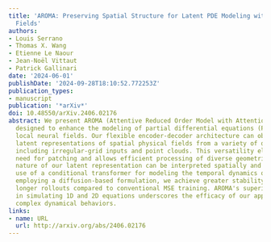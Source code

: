 ```yaml
---
title: 'AROMA: Preserving Spatial Structure for Latent PDE Modeling with Local Neural
  Fields'
authors:
- Louis Serrano
- Thomas X. Wang
- Etienne Le Naour
- Jean-Noël Vittaut
- Patrick Gallinari
date: '2024-06-01'
publishDate: '2024-09-28T18:10:52.772253Z'
publication_types:
- manuscript
publication: '*arXiv*'
doi: 10.48550/arXiv.2406.02176
abstract: We present AROMA (Attentive Reduced Order Model with Attention), a framework
  designed to enhance the modeling of partial differential equations (PDEs) using
  local neural fields. Our flexible encoder-decoder architecture can obtain smooth
  latent representations of spatial physical fields from a variety of data types,
  including irregular-grid inputs and point clouds. This versatility eliminates the
  need for patching and allows efficient processing of diverse geometries. The sequential
  nature of our latent representation can be interpreted spatially and permits the
  use of a conditional transformer for modeling the temporal dynamics of PDEs. By
  employing a diffusion-based formulation, we achieve greater stability and enable
  longer rollouts compared to conventional MSE training. AROMA's superior performance
  in simulating 1D and 2D equations underscores the efficacy of our approach in capturing
  complex dynamical behaviors.
links:
- name: URL
  url: http://arxiv.org/abs/2406.02176
---
```

